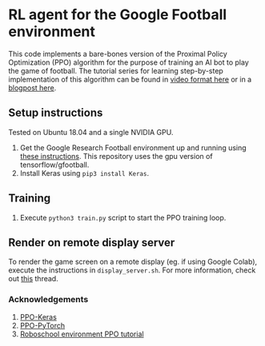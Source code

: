 # RL agent for the Google Football environment
This code implements a bare-bones version of the Proximal Policy Optimization (PPO) algorithm for the purpose of training an AI bot to play the game of football. The tutorial series for learning step-by-step implementation of this algorithm can be found in [video format here](https://www.youtube.com/watch?v=SWllbdcrKLI) or in a [blogpost here](https://medium.com/@chintan.t93). 

## Setup instructions
Tested on Ubuntu 18.04 and a single NVIDIA GPU.
1. Get the Google Research Football environment up and running using [these instructions](https://github.com/google-research/football#installation). This repository uses the gpu version of tensorflow/gfootball.
2. Install Keras using `pip3 install Keras`.

## Training 
1. Execute `python3 train.py` script to start the PPO training loop.

## Render on remote display server
To render the game screen on a remote display (eg. if using Google Colab), execute the instructions in `display_server.sh`. For more information, check out [this](https://github.com/google-research/football/issues/34) thread.

### Acknowledgements
1. [PPO-Keras](https://github.com/LuEE-C/PPO-Keras)
2. [PPO-PyTorch](https://github.com/colinskow/move37/tree/master/ppo)
3. [Roboschool environment PPO tutorial](https://www.youtube.com/watch?v=WxQfQW48A4A)
